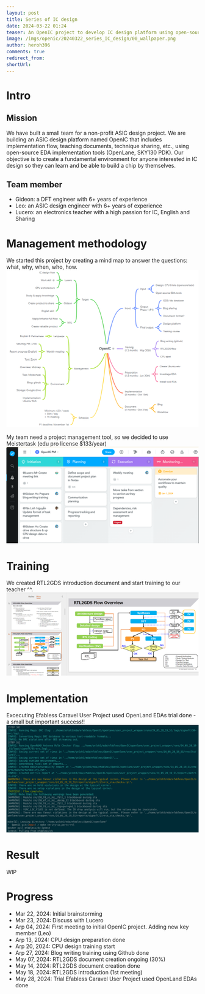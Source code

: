 ```yaml
---
layout: post
title: Series of IC design
date: 2024-03-22 01:24
teaser: An OpenIC project to develop IC design platform using open-source EDA tools
image: /imgs/openic/20240322_series_IC_design/00_wallpaper.png
author: heroh396
comments: true
redirect_from:
shortUrl:
---
```


# Intro

## Mission
We have built a small team for a non-profit ASIC design project.
We are building an ASIC design platform named OpenIC that includes implementation flow, teaching documents, technique sharing, etc., using open-source EDA implementation tools (OpenLane, SKY130 PDK).
Our objective is to create a fundamental environment for anyone interested in IC design so they can learn and be able to build a chip by themselves.
## Team member
+ Gideon: a DFT engineer with 6+ years of experience
+ Leo: an ASIC design engineer with 6+ years of experience
+ Lucero: an electronics teacher with a high passion for IC, English and Sharing


# Management methodology
We started this project by creating a mind map to answer the questions: what, why, when, who, how.
![openic mindmap](/imgs/openic/20240322_series_IC_design/openic_mindmap.png)

My team need a project management tool, so we decided to use Meistertask (edu pro license $133/year)
![openic task](/imgs/openic/20240322_series_IC_design/openic_task_manage.png)


# Training
We created RTL2GDS introduction document and start training to our teacher ^^.
![openic rtl2gds intro](/imgs/openic/20240322_series_IC_design/RTL2GDS_intro_overview.png)

# Implementation

Excecuting Efabless Caravel User Project used OpenLand EDAs trial done - a small but important success!!
![openic trial](/imgs/openic/20240322_series_IC_design/efabless_trial_result.png)

# Result

WIP

# Progress
+ Mar 22, 2024: Initial brainstorming
+ Mar 23, 2024: Discuss with Lucero
+ Arp 04, 2024: First meeting to initial OpenIC project. Adding new key member (Leo)
+ Arp 13, 2024: CPU design preparation done
+ Arp 20, 2024: CPU design training start
+ Arp 27, 2024: Blog writing training using Github done
+ May 07, 2024: RTL2GDS document creation ongoing (30%)
+ May 14, 2024: RTL2GDS document creation done
+ May 18, 2024: RTL2GDS introduction (1st meeting)
+ May 28, 2024: Trial Efabless Caravel User Project used OpenLand EDAs done